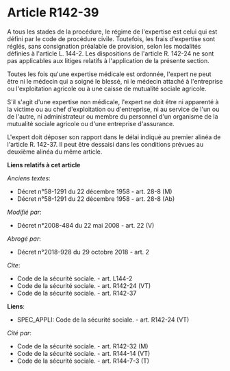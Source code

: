 # Article R142-39

A tous les stades de la procédure, le régime de l'expertise est celui qui est défini par le code de procédure civile.
Toutefois, les frais d'expertise sont réglés, sans consignation préalable de provision, selon les modalités définies à
l'article L. 144-2. Les dispositions de l'article R. 142-24 ne sont pas applicables aux litiges relatifs à l'application de
la présente section. 

Toutes les fois qu'une expertise médicale est ordonnée, l'expert ne peut être ni le médecin qui a soigné le blessé, ni le
médecin attaché à l'entreprise ou l'exploitation agricole ou à une caisse de mutualité sociale agricole. 

S'il s'agit d'une expertise non médicale, l'expert ne doit être ni apparenté à la victime ou au chef d'exploitation ou
d'entreprise, ni au service de l'un ou de l'autre, ni administrateur ou membre du personnel d'un organisme de la mutualité
sociale agricole ou d'une entreprise d'assurance. 

L'expert doit déposer son rapport dans le délai indiqué au premier alinéa de l'article R. 142-37. Il peut être dessaisi dans
les conditions prévues au deuxième alinéa du même article.

**Liens relatifs à cet article**

_Anciens textes_:

  - Décret n°58-1291 du 22 décembre 1958 - art. 28-8 (M)
  - Décret n°58-1291 du 22 décembre 1958 - art. 28-8 (Ab)

_Modifié par_:

  - Décret n°2008-484 du 22 mai 2008 - art. 22 (V)

_Abrogé par_:

  - Décret n°2018-928 du 29 octobre 2018 - art. 2

_Cite_:

  - Code de la sécurité sociale. - art. L144-2
  - Code de la sécurité sociale. - art. R142-24 (VT)
  - Code de la sécurité sociale. - art. R142-37

**Liens**:

  - SPEC_APPLI: Code de la sécurité sociale. - art. R142-24 (VT)

_Cité par_:

  - Code de la sécurité sociale. - art. R142-32 (M)
  - Code de la sécurité sociale. - art. R144-14 (VT)
  - Code de la sécurité sociale. - art. R144-7-3 (T)
